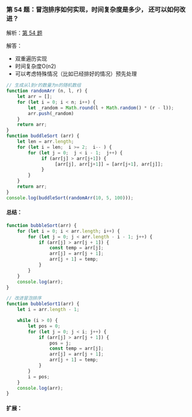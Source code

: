 ### 第 54 题：冒泡排序如何实现，时间复杂度是多少， 还可以如何改进？

解析：[第 54 题](https://github.com/Advanced-Frontend/Daily-Interview-Question/issues/94)

解答：

- 双重遍历实现
- 时间复杂度O(n2)
- 可以考虑特殊情况（比如已经排好的情况）预先处理

```javascript
// 生成从l到r的数量为n的随机数组
function randomArr (n, l, r) {
    let arr = [];
    for (let i = 0; i < n; i++) {
        let _random = Math.round(l + Math.random() * (r - l));
        arr.push(_random)
    } 
    return arr;
}
function buddleSort (arr) {
    let len = arr.length;
    for (let i = len;  i >= 2;  i-- ) {
        for (let j = 0;  j < i - 1;  j++) {
             if (arr[j] > arr[j+1]) {
                  [arr[j], arr[j+1]] = [arr[j+1], arr[j]];
             }
        }
    }
    return arr;
}
console.log(buddleSort(randomArr(10, 5, 100)));

```

#### 总结：

```js
function bubbleSort(arr) {
    for (let i = 0; i < arr.length; i++) {
        for (let j = 0; j < arr.length - i - 1; j++) {
            if (arr[j] > arr[j + 1]) {
                const temp = arr[j];
                arr[j] = arr[j + 1];
                arr[j + 1] = temp;
            }
        }
    }
    console.log(arr);
}

// 改进冒泡排序
function bubbleSort1(arr) {
    let i = arr.length - 1;

    while (i > 0) {
        let pos = 0;
        for (let j = 0; j < i; j++) {
            if (arr[j] > arr[j + 1]) {
                pos = j;
                const temp = arr[j];
                arr[j] = arr[j + 1];
                arr[j + 1] = temp;
            }
        }
        i = pos;
    }
    console.log(arr);
}
```

#### 扩展：



